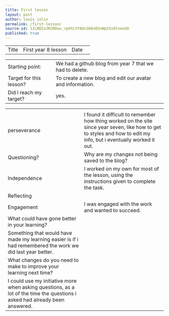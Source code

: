 ```yaml
---
title: First lesson
layout: post
author: louis.jolin
permalink: /first-lesson/
source-id: 1ILNDIoJKU9Dou_rpHtLtY8QcG60xDSnWpCXsOlneoUU
published: true
---
```

<table>
  <tr>
    <td>Title</td>
    <td>First year 8 lesson</td>
    <td>Date</td>
    <td></td>
  </tr>
</table>


<table>
  <tr>
    <td>Starting point:</td>
    <td>We had a github blog from year 7 that we had to delete.</td>
  </tr>
  <tr>
    <td>Target for this lesson?</td>
    <td>To create a new blog and edit our avatar and information.</td>
  </tr>
  <tr>
    <td>Did I reach my target? </td>
    <td>yes.</td>
  </tr>
</table>


<table>
  <tr>
    <td></td>
    <td></td>
  </tr>
  <tr>
    <td>perseverance</td>
    <td>I found it difficult to remember how thing worked on the site since year seven, like how to get to styles and how to edit my info, but i eventually worked it out.</td>
  </tr>
  <tr>
    <td>Questioning?</td>
    <td>Why are my changes not being saved to the blog?</td>
  </tr>
  <tr>
    <td>Independence</td>
    <td>I worked on my own for most of the lesson, using the instructions given to complete the task.</td>
  </tr>
  <tr>
    <td>Reflecting</td>
    <td></td>
  </tr>
  <tr>
    <td>Engagement</td>
    <td>I was engaged with the work and wanted to succeed.</td>
  </tr>
  <tr>
    <td>What could have gone better in your learning?</td>
    <td></td>
  </tr>
  <tr>
    <td>Something that would have made my learning easier is if i had remembered the work we did last year better.</td>
    <td></td>
  </tr>
  <tr>
    <td>What changes do you need to make to improve your learning next time?</td>
    <td></td>
  </tr>
  <tr>
    <td>I could use my initiative more when asking questions, as a lot of the time the questions i asked had already been answered.</td>
    <td></td>
  </tr>
</table>



